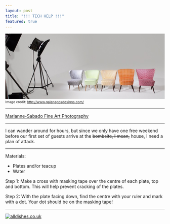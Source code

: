 ```yaml
---
layout: post
title: "!!! TECH HELP !!!"
featured: true
---
```


<img src="/content/images/2014/Apr/galapagos.jpg"/><span style="display:block; text-align: left; margin:0; padding: 0; font-size:8pt;">Image credit: <a href="http://www.galapagosdesigns.com/" target= "_blank">http://www.galapagosdesigns.com/</a></span>

-------------------------------------------
<a href="http://www.marianne-sabado.com" target="_blank">Marianne-Sabado Fine Art Photography</a>

------------------------------
I can wander around for hours, but since we only have one free weekend before our first set of guests arrive at the <del>bombsite, I mean,</del> house, I need a plan of attack.

------------------

Materials:

* Plates and/or teacup
* Water


Step 1: Make a cross with masking tape over the centre of each plate, top and bottom. This will help prevent cracking of the plates.

Step 2: With the plate facing down, find the centre with your ruler and mark with a dot. Your dot should be on the masking tape!

------------------

<a title="alldishes.co.uk" href="http://www.alldishes.co.uk/" id="hr-Cerwx"><img src="http://widget.alldishes.co.uk/blogcounter/image?image=red_s&blog_id=Cerwx" alt="alldishes.co.uk" border="0" /></a><script type="text/javascript"><!--
var hr_currentTime = new Date();var hr_timestamp = Date.parse(hr_currentTime.getMonth() + 1 + "/" + hr_currentTime.getDate() + "/" + hr_currentTime.getFullYear()) / 1000;document.write('<scr'+'ipt type="text/javascript" src="http://widget.alldishes.co.uk/blogcounter.js?blog_id=Cerwx&timestamp=' + hr_timestamp +'"></scr'+'ipt>');
// --></script>
